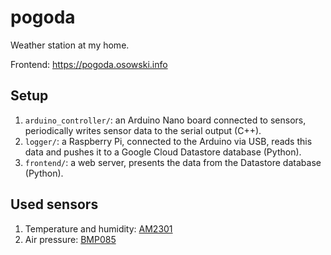 # pogoda
Weather station at my home.

Frontend: https://pogoda.osowski.info

## Setup
1. `arduino_controller/`: an Arduino Nano board connected to sensors,
   periodically writes sensor data to the serial output (C++).
2. `logger/`: a Raspberry Pi, connected to the Arduino via USB,
   reads this data and pushes it to a Google Cloud Datastore
   database (Python).
3. `frontend/`: a web server, presents the data from the
   Datastore database (Python).

## Used sensors
1. Temperature and humidity:
   [AM2301](https://kropochev.com/downloads/humidity/AM2301.pdf)
2. Air pressure:
   [BMP085](https://www.sparkfun.com/datasheets/Components/General/BST-BMP085-DS000-05.pdf)
